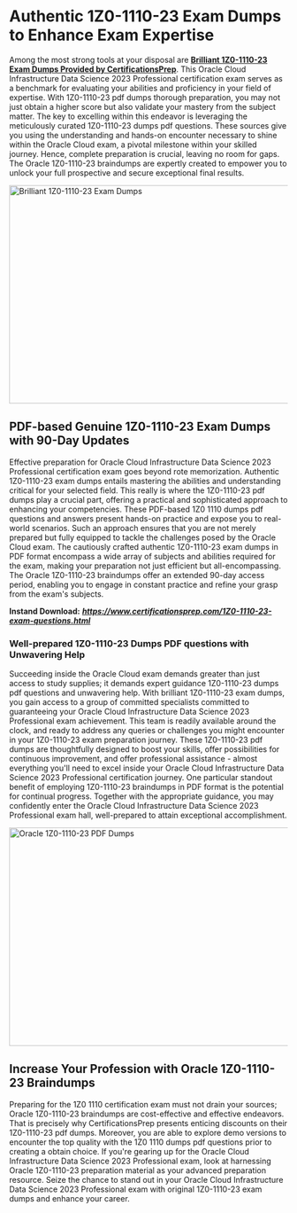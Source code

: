 <h1><strong>Authentic 1Z0-1110-23 Exam Dumps to Enhance Exam Expertise</strong></h1>
<p>Among the most strong tools at your disposal are <a href="https://www.certificationsprep.com/1Z0-1110-23-exam-questions.html"><strong>Brilliant 1Z0-1110-23 Exam Dumps Provided by CertificationsPrep</strong></a>. This Oracle Cloud Infrastructure Data Science 2023 Professional certification exam serves as a benchmark for evaluating your abilities and proficiency in your field of expertise. With 1Z0-1110-23 pdf dumps thorough preparation, you may not just obtain a higher score but also validate your mastery from the subject matter. The key to excelling within this endeavor is leveraging the meticulously curated 1Z0-1110-23 dumps pdf questions. These sources give you using the understanding and hands-on encounter necessary to shine within the Oracle Cloud exam, a pivotal milestone within your skilled journey. Hence, complete preparation is crucial, leaving no room for gaps. The Oracle 1Z0-1110-23 braindumps are expertly created to empower you to unlock your full prospective and secure exceptional final results.</p>
<p><img src="https://i.imgur.com/XTkKqDV.png" alt="Brilliant 1Z0-1110-23 Exam Dumps" width="700" height="394" /></p>
<h2><strong>PDF-based Genuine 1Z0-1110-23 Exam Dumps with 90-Day Updates&nbsp;</strong></h2>
<p>Effective preparation for Oracle Cloud Infrastructure Data Science 2023 Professional certification exam goes beyond rote memorization. Authentic 1Z0-1110-23 exam dumps entails mastering the abilities and understanding critical for your selected field. This really is where the 1Z0-1110-23 pdf dumps play a crucial part, offering a practical and sophisticated approach to enhancing your competencies. These PDF-based 1Z0 1110 dumps pdf questions and answers present hands-on practice and expose you to real-world scenarios. Such an approach ensures that you are not merely prepared but fully equipped to tackle the challenges posed by the Oracle Cloud exam. The cautiously crafted authentic 1Z0-1110-23 exam dumps in PDF format encompass a wide array of subjects and abilities required for the exam, making your preparation not just efficient but all-encompassing. The Oracle 1Z0-1110-23 braindumps offer an extended 90-day access period, enabling you to engage in constant practice and refine your grasp from the exam's subjects.</p>
<p><strong>Instand Download:</strong>&nbsp;<strong><a href="https://www.certificationsprep.com/1Z0-1110-23-exam-questions.html"><em>https://www.certificationsprep.com/1Z0-1110-23-exam-questions.html</em></a></strong></p>
<h3><strong>Well-prepared 1Z0-1110-23 Dumps PDF questions with Unwavering Help</strong></h3>
<p>Succeeding inside the Oracle Cloud exam demands greater than just access to study supplies; it demands expert guidance 1Z0-1110-23 dumps pdf questions and unwavering help. With brilliant 1Z0-1110-23 exam dumps, you gain access to a group of committed specialists committed to guaranteeing your Oracle Cloud Infrastructure Data Science 2023 Professional exam achievement. This team is readily available around the clock, and ready to address any queries or challenges you might encounter in your 1Z0-1110-23 exam preparation journey. These 1Z0-1110-23 pdf dumps are thoughtfully designed to boost your skills, offer possibilities for continuous improvement, and offer professional assistance - almost everything you'll need to excel inside your Oracle Cloud Infrastructure Data Science 2023 Professional certification journey. One particular standout benefit of employing 1Z0-1110-23 braindumps in PDF format is the potential for continual progress. Together with the appropriate guidance, you may confidently enter the Oracle Cloud Infrastructure Data Science 2023 Professional exam hall, well-prepared to attain exceptional accomplishment.</p>
<p><a href="https://www.certificationsprep.com/1Z0-1110-23-exam-questions.html"><img src="https://i.imgur.com/DQYUJ45.png" alt="Oracle 1Z0-1110-23 PDF Dumps" width="700" height="394" /></a></p>
<h2><strong>Increase Your Profession with Oracle 1Z0-1110-23 Braindumps</strong></h2>
<p>Preparing for the 1Z0 1110 certification exam must not drain your sources; Oracle 1Z0-1110-23 braindumps are cost-effective and effective endeavors. That is precisely why CertificationsPrep presents enticing discounts on their 1Z0-1110-23 pdf dumps. Moreover, you are able to explore demo versions to encounter the top quality with the 1Z0 1110 dumps pdf questions prior to creating a obtain choice. If you're gearing up for the Oracle Cloud Infrastructure Data Science 2023 Professional exam, look at harnessing Oracle 1Z0-1110-23 preparation material as your advanced preparation resource. Seize the chance to stand out in your Oracle Cloud Infrastructure Data Science 2023 Professional exam with original 1Z0-1110-23 exam dumps and enhance your career.</p>
